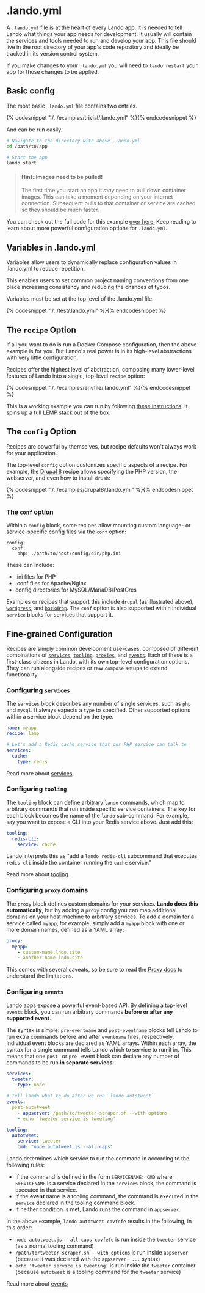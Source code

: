 .lando.yml
==========

A `.lando.yml` file is at the heart of every Lando app. It is needed to tell Lando what things your app needs for development. It usually will contain the services and tools needed to run and develop your app. This file should live in the root directory of your app's code repository and ideally be tracked in its version control system.

If you make changes to your `.lando.yml` you will need to `lando restart` your app for those changes to be applied.

Basic config
------------

The most basic `.lando.yml` file contains two entries.

{% codesnippet "./../examples/trivial/.lando.yml" %}{% endcodesnippet %}

And can be run easily.

```bash
# Navigate to the directory with above .lando.yml
cd /path/to/app

# Start the app
lando start
```

> #### Hint::Images need to be pulled!
>
> The first time you start an app it *may* need to pull down container images. This can take a moment depending on your internet connection. Subsequent pulls to that container or service are cached so they should be much faster.

You can check out the full code for this example [over here.](https://github.com/lando/lando/tree/master/examples/trivial) Keep reading to learn about more powerful configuration options for `.lando.yml`.

Variables in .lando.yml
-----------------------

Variables allow users to dynamically replace configuration values in .lando.yml to reduce repetition.

This enables users to set common project naming conventions from one place increasing consistency and reducing the chances of typos.

Variables must be set at the top level of the .lando.yml file.

{% codesnippet "./../test/.lando.yml" %}{% endcodesnippet %}



The `recipe` Option
-------------------

If all you want to do is run a Docker Compose configuration, then the above example is for you. But Lando's real power is in its high-level abstractions with very little configuration.

Recipes offer the highest level of abstraction, composing many lower-level features of Lando into a single, top-level `recipe` option:

{% codesnippet "./../examples/envfile/.lando.yml" %}{% endcodesnippet %}

This is a working example you can run by following [these instructions](/config/recipes.html). It spins up a full LEMP stack out of the box.

The `config` Option
-------------------

Recipes are powerful by themselves, but recipe defaults won't always work for your application.

The top-level `config` option customizes specific aspects of a recipe. For example, the [Drupal 8](https://github.com/lando/lando/tree/master/examples/drupal8) recipe allows specifying the PHP version, the webserver, and even how to install `drush`:

{% codesnippet "./../examples/drupal8/.lando.yml" %}{% endcodesnippet %}

### The `conf` option

Within a `config` block, some recipes allow mounting custom language- or service-specific config files via the `conf` option:

```
config:
  conf:
    php: ./path/to/host/config/dir/php.ini
```

These can include:

* .ini files for PHP
* .conf files for Apache/Nginx
* config directories for MySQL/MariaDB/PostGres

Examples or recipes that support this include `drupal` (as illustrated above), [`wordpress`](https://github.com/lando/lando/blob/master/examples/wordpress/.lando.yml), and [`backdrop`](https://github.com/lando/lando/blob/master/examples/backdrop/.lando.yml). The `conf` option is also supported within individual `service` blocks for services that support it.

Fine-grained Configuration
--------------------------

Recipes are simply common development use-cases, composed of different combinations of [`services`](/config/services.html), [`tooling`](/config/tooling.html), [`proxies`](/config/proxiy.html), and [`events`](/config/events.html). Each of these is a first-class citizens in Lando, with its own top-level configuration options. They can run alongside  recipes or raw `compose` setups to extend functionality.

### Configuring `services`

The `services` block describes any number of single services, such as `php` and `mysql`. It always expects a `type` to specified. Other supported options within a service block depend on the type.

```yml
name: myapp
recipe: lamp

# Let's add a Redis cache service that our PHP service can talk to
services:
  cache:
    type: redis
```

Read more about [services](/config/services.html).

### Configuring `tooling`

The `tooling` block can define arbitrary `lando` commands, which map to arbitrary commands that run inside specific service containers. The key for each block becomes the name of the `lando` sub-command. For example, say you want to expose a CLI into your Redis service above. Just add this:

```yml
tooling:
  redis-cli:
    service: cache
```

Lando interprets this as "add a `lando redis-cli` subcommand that executes `redis-cli` inside the container running the `cache` service."

Read more about [tooling](/config/tooling.html).

### Configuring `proxy` domains

The `proxy` block defines custom domains for your services. **Lando does this automatically**, but by adding a `proxy` config you can map additional domains on your host machine to arbitrary services. To add a domain for a service called `myapp`, for example, simply add a `myapp` block with one or more domain names, defined as a YAML array:

```yml
proxy:
  myapp:
    - custom-name.lndo.site
    - another-name.lndo.site
```

This comes with several caveats, so be sure to read the [Proxy docs](/config/proxy.html) to understand the limitations.

### Configuring `events`

Lando apps expose a powerful event-based API. By defining a top-level `events` block, you can run arbitrary commands **before or after any supported event**.

The syntax is simple: `pre-eventname` and `post-eventname` blocks tell Lando to run extra commands before and after `eventname` fires, respectively. Individual event blocks are declared as YAML arrays. Within each array, the syntax for a single command tells Lando which to service to run it in. This means that one `post-` or `pre-` event block can declare any number of commands to be run **in separate services**:

```yml
services:
  tweeter:
    type: node

# Tell lando what to do after we run `lando autotweet`
events:
  post-autotweet
    - appserver: /path/to/tweeter-scraper.sh --with options
    - echo 'tweeter service is tweeting'

tooling:
  autotweet:
    service: tweeter
    cmd: "node autotweet.js --all-caps"
```

Lando determines which service to run the command in according to the following rules:

* If the command is defined in the form `SERVICENAME: CMD` where `SERVICENAME` is a service declared in the `services` block, the command is executed in that service.
* If the **event** name is a tooling command, the command is executed in the `service` declared in the tooling command block.
* If neither condition is met, Lando runs the command in `appserver`.

In the above example, `lando autotweet covfefe` results in the following, in this order:

* `node autotweet.js --all-caps covfefe` is run inside the `tweeter` service (as a normal tooling command)
* `/path/to/tweeter-scraper.sh --with options` is run inside `appserver` (because it was declared with the `appserver: ...` syntax)
* `echo 'tweeter service is tweeting'` is run inside the `tweeter` container (because `autotweet` is a tooling command for the `tweeter` service)

Read more about [events](/config/events.html)
